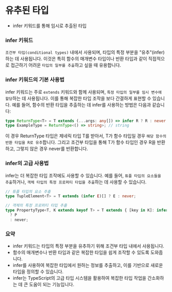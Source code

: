# 유추된 타입

- infer 키워드를 통해 임시로 추출된 타입

### infer 키워드

`조건부 타입(conditional types)` 내에서 사용되며, 타입의 특정 부분을 "유추"(infer)하는 데 사용됩니다. 이것은 특히 함수의 매개변수 타입이나 반환 타입과 같이 직접적으로 접근하기 어려운 `타입의 일부를 추출`하고 싶을 때 유용합니다.

### infer 키워드의 기본 사용법

infer 키워드는 주로 `extends` 키워드와 함께 사용되며, `특정 타입의 일부를 임시 변수에 할당`하는 데 사용됩니다. 이를 통해 복잡한 타입 조작을 보다 간결하게 표현할 수 있습니다.
예를 들어, 함수의 반환 타입을 추출하는 데 infer를 사용하는 방법은 다음과 같습니다:

```typescript
type ReturnType<T> = T extends (...args: any[]) => infer R ? R : never;
type ExampleType = ReturnType<() => string>; // string
```

이 경우 ReturnType 타입은 제네릭 타입 T를 받아서, T가 함수 타입일 경우 `해당 함수의 반환 타입을 R로 유추`합니다. 그리고 조건부 타입을 통해 T가 함수 타입인 경우 R을 반환하고, 그렇지 않은 경우 never를 반환합니다.

### infer의 고급 사용법

infer는 더 복잡한 타입 조작에도 사용할 수 있습니다. 예를 들어, `튜플 타입의 요소들을 추출`하거나,
`객체 타입의 특정 프로퍼티 타입을 추출`하는 데 사용할 수 있습니다.

```typescript
// 튜플 타입의 요소 추출
type TupleElement<T> = T extends (infer E)[] ? E : never;

// 객체의 특정 프로퍼티 타입 추출
type PropertyType<T, K extends keyof T> = T extends { [key in K]: infer P }
  ? P
  : never;
```

### 요약

- infer 키워드는 타입의 특정 부분을 유추하기 위해 조건부 타입 내에서 사용됩니다.
- 함수의 매개변수나 반환 타입과 같은 복잡한 타입을 쉽게 조작할 수 있도록 도와줍니다.
- infer를 사용하여 복잡한 타입에서 원하는 정보를 추출하고, 이를 기반으로 새로운 타입을 정의할 수 있습니다.
- infer는 TypeScript의 고급 타입 시스템을 활용하여 복잡한 타입 작업을 간소화하는 데 큰 도움이 되는 기능입니다.
